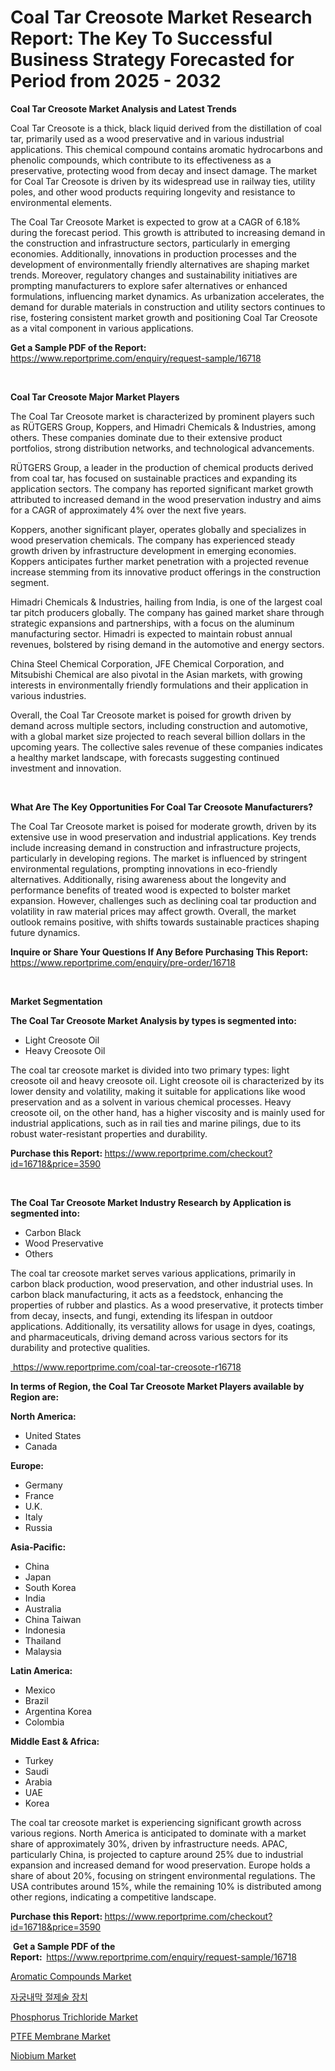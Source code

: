 <p><h1>Coal Tar Creosote Market Research Report: The Key To Successful Business Strategy Forecasted for Period from 2025 - 2032</h1></p><p><strong>Coal Tar Creosote Market Analysis and Latest Trends</strong></p>
<p><p>Coal Tar Creosote is a thick, black liquid derived from the distillation of coal tar, primarily used as a wood preservative and in various industrial applications. This chemical compound contains aromatic hydrocarbons and phenolic compounds, which contribute to its effectiveness as a preservative, protecting wood from decay and insect damage. The market for Coal Tar Creosote is driven by its widespread use in railway ties, utility poles, and other wood products requiring longevity and resistance to environmental elements.</p><p>The Coal Tar Creosote Market is expected to grow at a CAGR of 6.18% during the forecast period. This growth is attributed to increasing demand in the construction and infrastructure sectors, particularly in emerging economies. Additionally, innovations in production processes and the development of environmentally friendly alternatives are shaping market trends. Moreover, regulatory changes and sustainability initiatives are prompting manufacturers to explore safer alternatives or enhanced formulations, influencing market dynamics. As urbanization accelerates, the demand for durable materials in construction and utility sectors continues to rise, fostering consistent market growth and positioning Coal Tar Creosote as a vital component in various applications.</p></p>
<p><strong>Get a Sample PDF of the Report:&nbsp;</strong> <a href="https://www.reportprime.com/enquiry/request-sample/16718?utm_campaign=38&utm_medium=2&utm_source=Github&utm_content=ia&utm_term=18032025&utm_id=coal-tar-creosote">https://www.reportprime.com/enquiry/request-sample/16718</a></p>
<p>&nbsp;</p>
<p><strong>Coal Tar Creosote Major Market Players</strong></p>
<p><p>The Coal Tar Creosote market is characterized by prominent players such as RÜTGERS Group, Koppers, and Himadri Chemicals & Industries, among others. These companies dominate due to their extensive product portfolios, strong distribution networks, and technological advancements.</p><p>RÜTGERS Group, a leader in the production of chemical products derived from coal tar, has focused on sustainable practices and expanding its application sectors. The company has reported significant market growth attributed to increased demand in the wood preservation industry and aims for a CAGR of approximately 4% over the next five years.</p><p>Koppers, another significant player, operates globally and specializes in wood preservation chemicals. The company has experienced steady growth driven by infrastructure development in emerging economies. Koppers anticipates further market penetration with a projected revenue increase stemming from its innovative product offerings in the construction segment.</p><p>Himadri Chemicals & Industries, hailing from India, is one of the largest coal tar pitch producers globally. The company has gained market share through strategic expansions and partnerships, with a focus on the aluminum manufacturing sector. Himadri is expected to maintain robust annual revenues, bolstered by rising demand in the automotive and energy sectors.</p><p>China Steel Chemical Corporation, JFE Chemical Corporation, and Mitsubishi Chemical are also pivotal in the Asian markets, with growing interests in environmentally friendly formulations and their application in various industries.</p><p>Overall, the Coal Tar Creosote market is poised for growth driven by demand across multiple sectors, including construction and automotive, with a global market size projected to reach several billion dollars in the upcoming years. The collective sales revenue of these companies indicates a healthy market landscape, with forecasts suggesting continued investment and innovation.</p></p>
<p>&nbsp;</p>
<p><strong>What Are The Key Opportunities For Coal Tar Creosote Manufacturers?</strong></p>
<p><p>The Coal Tar Creosote market is poised for moderate growth, driven by its extensive use in wood preservation and industrial applications. Key trends include increasing demand in construction and infrastructure projects, particularly in developing regions. The market is influenced by stringent environmental regulations, prompting innovations in eco-friendly alternatives. Additionally, rising awareness about the longevity and performance benefits of treated wood is expected to bolster market expansion. However, challenges such as declining coal tar production and volatility in raw material prices may affect growth. Overall, the market outlook remains positive, with shifts towards sustainable practices shaping future dynamics.</p></p>
<p><strong>Inquire or Share Your Questions If Any Before Purchasing This Report:</strong> <a href="https://www.reportprime.com/enquiry/pre-order/16718?utm_campaign=38&utm_medium=2&utm_source=Github&utm_content=ia&utm_term=18032025&utm_id=coal-tar-creosote">https://www.reportprime.com/enquiry/pre-order/16718</a></p>
<p>&nbsp;</p>
<p><strong>Market Segmentation</strong></p>
<p><strong>The Coal Tar Creosote Market Analysis by types is segmented into:</strong></p>
<p><ul><li>Light Creosote Oil</li><li>Heavy Creosote Oil</li></ul></p>
<p><p>The coal tar creosote market is divided into two primary types: light creosote oil and heavy creosote oil. Light creosote oil is characterized by its lower density and volatility, making it suitable for applications like wood preservation and as a solvent in various chemical processes. Heavy creosote oil, on the other hand, has a higher viscosity and is mainly used for industrial applications, such as in rail ties and marine pilings, due to its robust water-resistant properties and durability.</p></p>
<p><strong>Purchase this Report:&nbsp;</strong><a href="https://www.reportprime.com/checkout?id=16718&price=3590&utm_campaign=38&utm_medium=2&utm_source=Github&utm_content=ia&utm_term=18032025&utm_id=coal-tar-creosote">https://www.reportprime.com/checkout?id=16718&price=3590</a></p>
<p>&nbsp;</p>
<p><strong>The Coal Tar Creosote Market Industry Research by Application is segmented into:</strong></p>
<p><ul><li>Carbon Black</li><li>Wood Preservative</li><li>Others</li></ul></p>
<p><p>The coal tar creosote market serves various applications, primarily in carbon black production, wood preservation, and other industrial uses. In carbon black manufacturing, it acts as a feedstock, enhancing the properties of rubber and plastics. As a wood preservative, it protects timber from decay, insects, and fungi, extending its lifespan in outdoor applications. Additionally, its versatility allows for usage in dyes, coatings, and pharmaceuticals, driving demand across various sectors for its durability and protective qualities.</p></p>
<p><a href="https://www.reportprime.com/coal-tar-creosote-r16718?utm_campaign=38&utm_medium=2&utm_source=Github&utm_content=ia&utm_term=18032025&utm_id=coal-tar-creosote">&nbsp;https://www.reportprime.com/coal-tar-creosote-r16718</a></p>
<p><strong>In terms of Region, the Coal Tar Creosote Market Players available by Region are:</strong></p>
<p>
    <p> <strong> North America: </strong>
        <ul>
            <li>United States</li>
            <li>Canada</li>
        </ul>
        </p> 
    <p> <strong> Europe: </strong>
        <ul>
            <li>Germany</li>
            <li>France</li>
            <li>U.K.</li>
            <li>Italy</li>
            <li>Russia</li>
        </ul>
        </p> 
    <p> <strong> Asia-Pacific: </strong>
        <ul>
            <li>China</li>
            <li>Japan</li>
            <li>South Korea</li>
            <li>India</li>
            <li>Australia</li>
            <li>China Taiwan</li>
            <li>Indonesia</li>
            <li>Thailand</li>
            <li>Malaysia</li>
        </ul>
        </p> 
    <p> <strong> Latin America: </strong>
        <ul>
            <li>Mexico</li>
            <li>Brazil</li>
            <li>Argentina Korea</li>
            <li>Colombia</li>
        </ul>
        </p> 
    <p> <strong> Middle East & Africa: </strong>
        <ul>
            <li>Turkey</li>
            <li>Saudi</li>
            <li>Arabia</li>
            <li>UAE</li>
            <li>Korea</li>
        </ul>
    </p>
    </p>
<p><p>The coal tar creosote market is experiencing significant growth across various regions. North America is anticipated to dominate with a market share of approximately 30%, driven by infrastructure needs. APAC, particularly China, is projected to capture around 25% due to industrial expansion and increased demand for wood preservation. Europe holds a share of about 20%, focusing on stringent environmental regulations. The USA contributes around 15%, while the remaining 10% is distributed among other regions, indicating a competitive landscape.</p></p>
<p><strong>Purchase this Report: </strong><a href="https://www.reportprime.com/checkout?id=16718&price=3590&utm_campaign=38&utm_medium=2&utm_source=Github&utm_content=ia&utm_term=18032025&utm_id=coal-tar-creosote">https://www.reportprime.com/checkout?id=16718&price=3590</a></p>
<p>&nbsp;<strong>Get a Sample PDF of the Report:&nbsp;&nbsp;</strong><a href="https://www.reportprime.com/enquiry/request-sample/16718?utm_campaign=38&utm_medium=2&utm_source=Github&utm_content=ia&utm_term=18032025&utm_id=coal-tar-creosote">https://www.reportprime.com/enquiry/request-sample/16718</a></p>
<p><strong></strong></p>
<p><p><a href="https://github.com/drielvinki/Market-Research-Report-List-1/blob/main/aromatic-compounds-market.md?utm_campaign=38&utm_medium=2&utm_source=Github&utm_content=ia&utm_term=18032025&utm_id=coal-tar-creosote">Aromatic Compounds Market</a></p><p><a href="https://github.com/laholand/Market-Research-Report-List-7/blob/main/637424347058.md?utm_campaign=38&utm_medium=2&utm_source=Github&utm_content=ia&utm_term=18032025&utm_id=coal-tar-creosote">자궁내막 절제술 장치</a></p><p><a href="https://github.com/latzerelfigo48/Market-Research-Report-List-1/blob/main/phosphorus-trichloride-market.md?utm_campaign=38&utm_medium=2&utm_source=Github&utm_content=ia&utm_term=18032025&utm_id=coal-tar-creosote">Phosphorus Trichloride Market</a></p><p><a href="https://github.com/ghaligopezf5/Market-Research-Report-List-1/blob/main/ptfe-membrane-market.md?utm_campaign=38&utm_medium=2&utm_source=Github&utm_content=ia&utm_term=18032025&utm_id=coal-tar-creosote">PTFE Membrane Market</a></p><p><a href="https://github.com/moratronak3q/Market-Research-Report-List-1/blob/main/niobium-market.md?utm_campaign=38&utm_medium=2&utm_source=Github&utm_content=ia&utm_term=18032025&utm_id=coal-tar-creosote">Niobium Market</a></p></p>